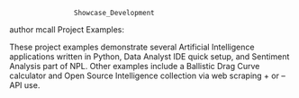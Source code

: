                     Showcase_Development
author mcall
Project Examples: 

These project examples demonstrate several Artificial Intelligence applications written in Python, Data Analyst IDE quick setup, and Sentiment Analysis part of NPL. Other examples include a Ballistic Drag Curve calculator and Open Source Intelligence collection via web scraping + or – API use. 
 
 
 

